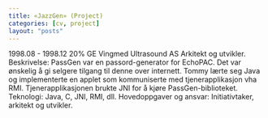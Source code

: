 ```yaml
---
title: «JazzGen» (Project)
categories: [cv, project]
layout: "posts"
---
```


1998.08 - 1998.12	20%	
GE Vingmed Ultrasound AS
Arkitekt og utvikler.
Beskrivelse: PassGen var en passord-generator for EchoPAC. Det var ønskelig å gi selgere tilgang til denne over internett.
Tommy lærte seg Java og implementerte en applet som kommuniserte med tjenerapplikasjon vha RMI. Tjenerapplikasjonen brukte JNI for å kjøre PassGen-biblioteket.
Teknologi: Java, C, JNI, RMI, dll.
Hovedoppgaver og ansvar: Initiativtaker, arkitekt og utvikler.
